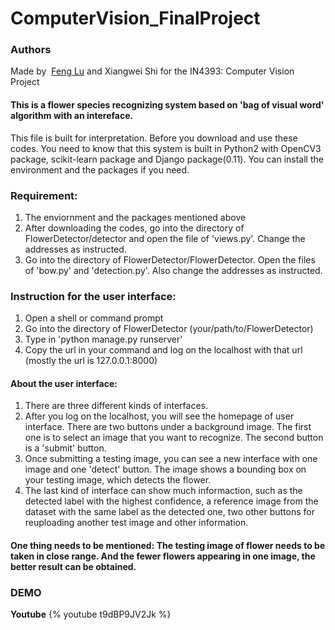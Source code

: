 # ComputerVision_FinalProject

### Authors
Made by  [Feng Lu](https://github.com/fredericklu) and Xiangwei Shi for the IN4393: Computer Vision Project

#### This is a flower species recognizing system based on 'bag of visual word' algorithm with an intereface.
This file is built for interpretation.
Before you download and use these codes. You need to know that this system is built in Python2 with OpenCV3 package, scikit-learn package and Django package(0.11).
You can install the environment and the packages if you need.

### Requirement:

1. The enviornment and the packages mentioned above
2. After downloading the codes, go into the directory of FlowerDetector/detector and open the file of 'views.py'. Change the addresses as instructed.
3. Go into the directory of FlowerDetector/FlowerDetector. Open the files of 'bow.py' and 'detection.py'. Also change the addresses as instructed.

### Instruction for the user interface:

1. Open a shell or command prompt
2. Go into the directory of FlowerDetector (your/path/to/FlowerDetector)
3. Type in 'python manage.py runserver'
4. Copy the url in your command and log on the localhost with that url (mostly the url is 127.0.0.1:8000)

#### About the user interface:
1. There are three different kinds of interfaces.
2. After you log on the localhost, you will see the homepage of user interface. There are two buttons under a background image. The first one is to select an image that you want to recognize. The second button is a 'submit' button.
3. Once submitting a testing image, you can see a new interface with one image and one 'detect' button. The image shows a bounding box on your testing image, which detects the flower.
4. The last kind of interface can show much informaction, such as the detected label with the highest confidence, a reference image from the dataset with the same label as the detected one, two other buttons for reuploading another test image and other information.

#### One thing needs to be mentioned: The testing image of flower needs to be taken in close range. And the fewer flowers appearing in one image, the better result can be obtained.

### DEMO 
**Youtube**
{% youtube t9dBP9JV2Jk %}
